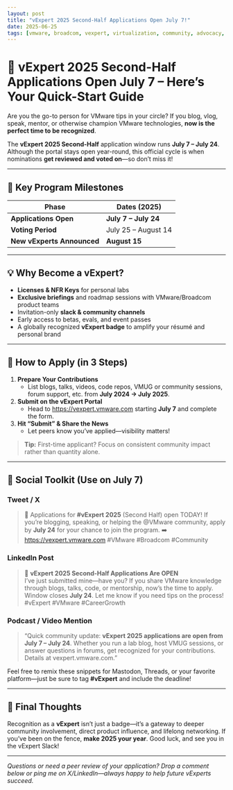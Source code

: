 ```yaml
---
layout: post
title: "vExpert 2025 Second-Half Applications Open July 7!"
date: 2025-06-25
tags: [vmware, broadcom, vexpert, virtualization, community, advocacy, career, vmug]
---
```


# 🚨 vExpert 2025 Second-Half Applications Open July 7 – Here’s Your Quick-Start Guide

Are you the go-to person for VMware tips in your circle? If you blog, vlog, speak, mentor, or otherwise champion VMware technologies, **now is the perfect time to be recognized**.  

The **vExpert 2025 Second-Half** application window runs **July 7 – July 24**. Although the portal stays open year-round, this official cycle is when nominations **get reviewed and voted on**—so don’t miss it!

---

## 📅 Key Program Milestones

| Phase | Dates (2025) |
|-------|--------------|
| **Applications Open** | **July 7 – July 24** |
| **Voting Period** | July 25 – August 14 |
| **New vExperts Announced** | **August 15** |

---

## 💡 Why Become a vExpert?

* **Licenses & NFR Keys** for personal labs  
* **Exclusive briefings** and roadmap sessions with VMware/Broadcom product teams  
* Invitation-only **slack & community channels**  
* Early access to betas, evals, and event passes  
* A globally recognized **vExpert badge** to amplify your résumé and personal brand  

---

## 📝 How to Apply (in 3 Steps)

1. **Prepare Your Contributions**  
   * List blogs, talks, videos, code repos, VMUG or community sessions, forum support, etc. from **July 2024 → July 2025**.  
2. **Submit on the vExpert Portal**  
   * Head to <https://vexpert.vmware.com> starting **July 7** and complete the form.  
3. **Hit “Submit” & Share the News**  
   * Let peers know you’ve applied—visibility matters!  

> **Tip:** First-time applicant? Focus on consistent community impact rather than quantity alone.

---

## 📣 Social Toolkit (Use on July 7)

### Tweet / X
> 🚨 Applications for **#vExpert 2025** (Second Half) open TODAY! If you’re blogging, speaking, or helping the @VMware community, apply by **July 24** for your chance to join the program. ➡️ <https://vexpert.vmware.com> #VMware #Broadcom #Community

### LinkedIn Post
> 🔔 **vExpert 2025 Second-Half Applications Are OPEN**  
> I’ve just submitted mine—have you? If you share VMware knowledge through blogs, talks, code, or mentorship, now’s the time to apply. Window closes **July 24**. Let me know if you need tips on the process! #vExpert #VMware #CareerGrowth

### Podcast / Video Mention
> “Quick community update: **vExpert 2025 applications are open from July 7 – July 24**. Whether you run a lab blog, host VMUG sessions, or answer questions in forums, get recognized for your contributions. Details at vexpert.vmware.com.”

Feel free to remix these snippets for Mastodon, Threads, or your favorite platform—just be sure to tag **#vExpert** and include the deadline!

---

## 🙌 Final Thoughts

Recognition as a **vExpert** isn’t just a badge—it’s a gateway to deeper community involvement, direct product influence, and lifelong networking. If you’ve been on the fence, **make 2025 your year**. Good luck, and see you in the vExpert Slack!

---

*Questions or need a peer review of your application? Drop a comment below or ping me on X/LinkedIn—always happy to help future vExperts succeed.*  
